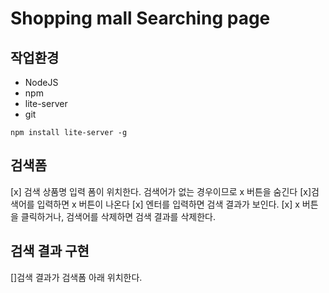 # Shopping mall Searching page

## 작업환경

-   NodeJS
-   npm
-   lite-server
-   git

```
npm install lite-server -g
```

## 검색폼

[x] 검색 상품명 입력 폼이 위치한다. 검색어가 없는 경우이므로 x 버튼을 숨긴다
[x]검색어를 입력하면 x 버튼이 나온다
[x] 엔터를 입력하면 검색 결과가 보인다.
[x] x 버튼을 클릭하거나, 검색어를 삭제하면 검색 결과를 삭제한다.

## 검색 결과 구현

[]검색 결과가 검색폼 아래 위치한다.
